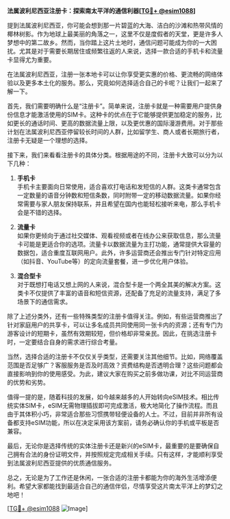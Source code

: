 **法属波利尼西亚注册卡：探索南太平洋的通信利器[[TG💪+ @esim1088](https://t.me/s/esim1088)]**

提到法属波利尼西亚，你可能会想到那一片碧蓝的大海、洁白的沙滩和热带风情的椰林树影。作为地球上最美丽的角落之一，这里不仅是度假者的天堂，更是许多人梦想中的第二故乡。然而，当你踏上这片土地时，通信问题可能成为你的一大困扰。尤其是对于需要长期居住或频繁往返的人来说，选择一款合适的手机卡和流量卡显得尤为重要。

在法属波利尼西亚，注册一张本地卡可以让你享受更实惠的价格、更流畅的网络体验以及更多本土化的服务。那么，究竟如何选择适合自己的卡呢？让我们一起来了解一下。

首先，我们需要明确什么是“注册卡”。简单来说，注册卡就是一种需要用户提供身份信息才能激活使用的SIM卡。这种卡的优点在于它能够提供更加稳定的服务，比如更长的通话时间、更高的数据流量上限，以及更优惠的国际漫游费用。对于那些计划在法属波利尼西亚停留较长时间的人群，比如留学生、商人或者长期旅行者，注册卡无疑是一个理想的选择。

接下来，我们来看看注册卡的具体分类。根据用途的不同，注册卡大致可以分为以下几种：

1. **手机卡**  
   手机卡主要面向日常使用，适合喜欢打电话和发短信的人群。这类卡通常包含一定数量的语音分钟数和短信条数，同时附带一定的移动数据流量。如果你经常需要与家人朋友保持联系，并且希望在国内也能轻松接听来电，那么手机卡会是不错的选择。

2. **流量卡**  
   如果你更倾向于通过社交媒体、观看视频或者在线办公来获取信息，那么流量卡可能是更适合你的选项。流量卡以数据流量为主打功能，通常提供大容量的数据包，适合重度互联网用户。此外，许多运营商还会推出专门针对特定应用（如抖音、YouTube等）的定向流量套餐，进一步优化用户体验。

3. **混合型卡**  
   对于既想打电话又想上网的人来说，混合型卡是一个两全其美的解决方案。这类卡不仅提供了丰富的语音和短信资源，还配备了充足的流量支持，满足了多场景下的通信需求。

除了上述分类外，还有一些特殊类型的注册卡值得关注。例如，有些运营商推出了针对家庭用户的共享卡，可以让多名成员共同使用同一张卡内的资源；还有专门为游客设计的短期卡，虽然有效期较短，但价格却非常亲民。因此，在挑选注册卡时，一定要结合自身的需求进行综合考量。

当然，选择合适的注册卡不仅仅关乎类型，还需要关注其他细节。比如，网络覆盖范围是否足够广？客服服务是否及时高效？资费结构是否透明合理？这些问题都会直接影响到你的使用感受。为此，建议大家在购买之前多做功课，对比不同运营商的优势和劣势。

值得一提的是，随着科技的发展，如今越来越多的人开始转向eSIM技术。相比传统实体SIM卡，eSIM无需物理插拔即可完成激活，极大地简化了操作流程。而且由于其体积小巧，非常适合那些习惯携带轻便设备的人士。不过，目前并非所有设备都支持eSIM功能，所以在决定采用该方案前，请务必确认你的手机或平板是否兼容。

最后，无论你是选择传统的实体注册卡还是新兴的eSIM卡，最重要的是要确保自己拥有合法的身份证明文件，并按照规定完成相关手续。只有这样，才能顺利享受到法属波利尼西亚提供的优质通信服务。

总之，无论是为了工作还是休闲，一张合适的注册卡都能为你的海外生活增添便利。希望大家都能找到最适合自己的通信伴侣，尽情享受这片南太平洋上的梦幻之地吧！

[[TG💪+ @esim1088](https://t.me/s/esim1088) ![Image](https://i.postimg.cc/4NQfJmqS/Snipaste-2025-05-13-00-14-12.png)]